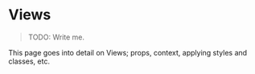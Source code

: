 # Views

> TODO: Write me.

This page goes into detail on Views; props, context, applying styles and classes, etc.
